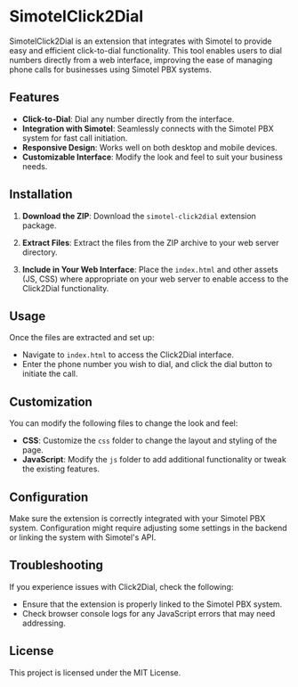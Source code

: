 
# SimotelClick2Dial

SimotelClick2Dial is an extension that integrates with Simotel to provide easy and efficient click-to-dial functionality. This tool enables users to dial numbers directly from a web interface, improving the ease of managing phone calls for businesses using Simotel PBX systems.

## Features

- **Click-to-Dial**: Dial any number directly from the interface.
- **Integration with Simotel**: Seamlessly connects with the Simotel PBX system for fast call initiation.
- **Responsive Design**: Works well on both desktop and mobile devices.
- **Customizable Interface**: Modify the look and feel to suit your business needs.

## Installation

1. **Download the ZIP**:
   Download the `simotel-click2dial` extension package.

2. **Extract Files**:
   Extract the files from the ZIP archive to your web server directory.

3. **Include in Your Web Interface**:
   Place the `index.html` and other assets (JS, CSS) where appropriate on your web server to enable access to the Click2Dial functionality.

## Usage

Once the files are extracted and set up:

- Navigate to `index.html` to access the Click2Dial interface.
- Enter the phone number you wish to dial, and click the dial button to initiate the call.

## Customization

You can modify the following files to change the look and feel:

- **CSS**: Customize the `css` folder to change the layout and styling of the page.
- **JavaScript**: Modify the `js` folder to add additional functionality or tweak the existing features.

## Configuration

Make sure the extension is correctly integrated with your Simotel PBX system. Configuration might require adjusting some settings in the backend or linking the system with Simotel's API.

## Troubleshooting

If you experience issues with Click2Dial, check the following:

- Ensure that the extension is properly linked to the Simotel PBX system.
- Check browser console logs for any JavaScript errors that may need addressing.

## License

This project is licensed under the MIT License.
